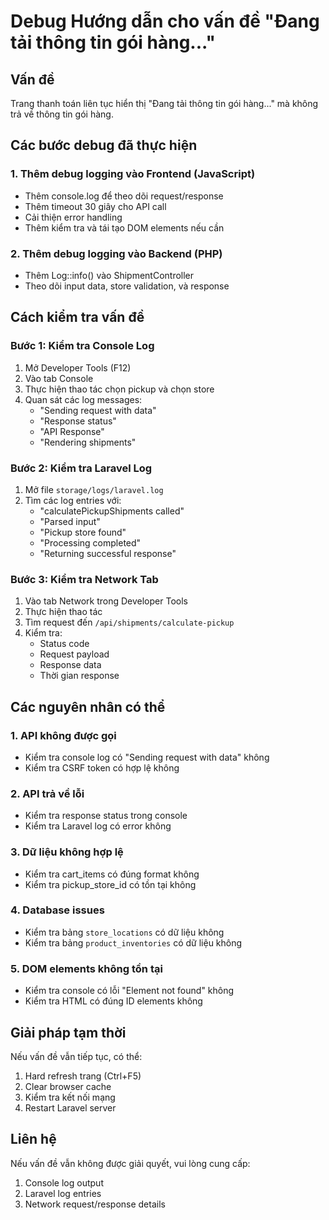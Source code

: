 # Debug Hướng dẫn cho vấn đề "Đang tải thông tin gói hàng..."

## Vấn đề
Trang thanh toán liên tục hiển thị "Đang tải thông tin gói hàng..." mà không trả về thông tin gói hàng.

## Các bước debug đã thực hiện

### 1. Thêm debug logging vào Frontend (JavaScript)
- Thêm console.log để theo dõi request/response
- Thêm timeout 30 giây cho API call
- Cải thiện error handling
- Thêm kiểm tra và tái tạo DOM elements nếu cần

### 2. Thêm debug logging vào Backend (PHP)
- Thêm Log::info() vào ShipmentController
- Theo dõi input data, store validation, và response

## Cách kiểm tra vấn đề

### Bước 1: Kiểm tra Console Log
1. Mở Developer Tools (F12)
2. Vào tab Console
3. Thực hiện thao tác chọn pickup và chọn store
4. Quan sát các log messages:
   - "Sending request with data"
   - "Response status"
   - "API Response"
   - "Rendering shipments"

### Bước 2: Kiểm tra Laravel Log
1. Mở file `storage/logs/laravel.log`
2. Tìm các log entries với:
   - "calculatePickupShipments called"
   - "Parsed input"
   - "Pickup store found"
   - "Processing completed"
   - "Returning successful response"

### Bước 3: Kiểm tra Network Tab
1. Vào tab Network trong Developer Tools
2. Thực hiện thao tác
3. Tìm request đến `/api/shipments/calculate-pickup`
4. Kiểm tra:
   - Status code
   - Request payload
   - Response data
   - Thời gian response

## Các nguyên nhân có thể

### 1. API không được gọi
- Kiểm tra console log có "Sending request with data" không
- Kiểm tra CSRF token có hợp lệ không

### 2. API trả về lỗi
- Kiểm tra response status trong console
- Kiểm tra Laravel log có error không

### 3. Dữ liệu không hợp lệ
- Kiểm tra cart_items có đúng format không
- Kiểm tra pickup_store_id có tồn tại không

### 4. Database issues
- Kiểm tra bảng `store_locations` có dữ liệu không
- Kiểm tra bảng `product_inventories` có dữ liệu không

### 5. DOM elements không tồn tại
- Kiểm tra console có lỗi "Element not found" không
- Kiểm tra HTML có đúng ID elements không

## Giải pháp tạm thời
Nếu vấn đề vẫn tiếp tục, có thể:
1. Hard refresh trang (Ctrl+F5)
2. Clear browser cache
3. Kiểm tra kết nối mạng
4. Restart Laravel server

## Liên hệ
Nếu vấn đề vẫn không được giải quyết, vui lòng cung cấp:
1. Console log output
2. Laravel log entries
3. Network request/response details